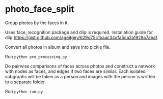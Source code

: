 # photo_face_split

Group photos by the faces in it.

Uses face_recognition package and dlip is required. Installation guide for dlip https://gist.github.com/ageitgey/629d75c1baac34dfa5ca2a1928a7aeaf.

Convert all photos in album and save into pickle file.

Run ```python pre_processing.py```

Do pairwise comparisons of faces across photos and construct a network with
nodes as faces, and edges if two faces are similar. Each isolated subgraphs
will be taken as a person and images with the person is written to a separate
folder.

Run ```python run.py```

